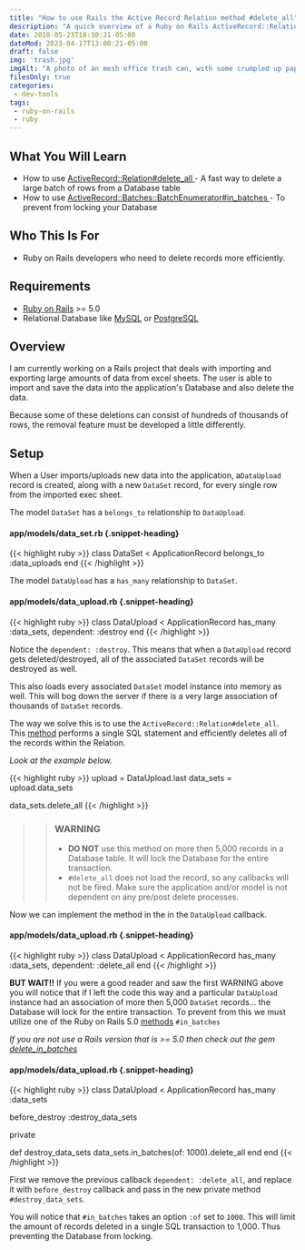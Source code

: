 ```yaml
---
title: "How to use Rails the Active Record Relation method #delete_all"
description: "A quick overview of a Ruby on Rails ActiveRecord::Relation method '#delete_all'. A fast way to purge your Date Base of rows from a Table."
date: 2018-05-23T18:30:21-05:00
dateMod: 2023-04-17T13:00:21-05:00
draft: false
img: 'trash.jpg'
imgAlt: "A photo of an mesh office trash can, with some crumpled up papers inside."
filesOnly: true
categories:
 - dev-tools
tags:
 - ruby-on-rails
 - ruby
---
```


## What You Will Learn
- How to use [ ActiveRecord::Relation#delete_all ](https://apidock.com/rails/v6.0.0/ActiveRecord/Relation/delete_all) - A fast way to delete a large batch of rows from a Database table
- How to use [ ActiveRecord::Batches::BatchEnumerator#in_batches ](http://api.rubyonrails.org/classes/ActiveRecord/Batches.html#method-i-in_batches) - To prevent from locking your Database

## Who This Is For
- Ruby on Rails developers who need to delete records more efficiently.

## Requirements
- [Ruby on Rails](https://github.com/rails/rails) >= 5.0
- Relational Database like [MySQL](https://www.mysql.com/) or [PostgreSQL](https://www.postgresql.org/)

## Overview

I am currently working on a Rails project that deals with importing and
exporting large amounts of data from excel sheets.  The user is able to import
and save the data into the application's Database and also delete the data.

Because some of these deletions can consist of hundreds of thousands of rows, the
removal feature must be developed a little differently.

## Setup

When a User imports/uploads new data into the application, a`DataUpload` record
is created, along with a new `DataSet` record, for every single row from the
imported exec sheet.

The model `DataSet` has a `belongs_to` relationship to `DataUpload`.

#### app/models/data_set.rb {.snippet-heading}
{{< highlight ruby >}}
class DataSet < ApplicationRecord
  belongs_to :data_uploads
end
{{< /highlight >}}

The model `DataUpload` has a `has_many` relationship to `DataSet`.

#### app/models/data_upload.rb {.snippet-heading}
{{< highlight ruby >}}
class DataUpload < ApplicationRecord
  has_many :data_sets, dependent: :destroy
end
{{< /highlight >}}

Notice the `dependent: :destroy`.  This means that when a `DataUpload` record
gets deleted/destroyed, all of the associated `DataSet` records will be
destroyed as well.

This also loads every associated `DataSet` model instance into memory as well.
This will bog down the server if there is a very large association of thousands
of `DataSet` records.

The way we solve this is to use the `ActiveRecord::Relation#delete_all`. This
[method](https://apidock.com/rails/ActiveRecord/Relation/delete_all) performs a
single SQL statement and efficiently deletes all of the records within the
Relation.

*Look at the example below.*

{{< highlight ruby >}}
upload = DataUpload.last
data_sets = upload.data_sets

data_sets.delete_all
{{< /highlight >}}

>>### WARNING
>>- **DO NOT** use this method on more then 5,000 records in a Database table.  It will lock the Database for the entire transaction.
>>- `#delete_all` does not load the record, so any callbacks will not be fired.  Make sure the application and/or model is not dependent on any pre/post delete processes.

Now we can implement the method in the in the `DataUpload` callback.

#### app/models/data_upload.rb {.snippet-heading}
{{< highlight ruby >}}
class DataUpload < ApplicationRecord
  has_many :data_sets, dependent: :delete_all
end
{{< /highlight >}}


**BUT WAIT!!** If you were a good reader and saw the first WARNING above you
will notice that if I left the code this way and a particular `DataUpload`
instance had an association of more then 5,000 `DataSet` records... the
Database will lock for the entire transaction. To prevent from this we must
utilize one of the Ruby on Rails 5.0
[methods](http://api.rubyonrails.org/classes/ActiveRecord/Batches.html#method-i-in_batches)
`#in_batches`

*If you are not use a Rails version that is >= 5.0 then check out the gem [delete_in_batches](https://github.com/ankane/delete_in_batches)*

#### app/models/data_upload.rb {.snippet-heading}
{{< highlight ruby >}}
class DataUpload < ApplicationRecord
  has_many :data_sets

  before_destroy :destroy_data_sets

  private

  def destroy_data_sets
    data_sets.in_batches(of: 1000).delete_all
  end
end
{{< /highlight >}}

First we remove the previous callback `dependent: :delete_all`, and replace it
with `before_destroy` callback and pass in the new private method
`#destroy_data_sets`.

You will notice that `#in_batches` takes an option `:of` set to `1000`. This
will limit the amount of records deleted in a single SQL transaction to 1,000.
Thus preventing the Database from locking.
